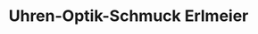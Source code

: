 ---
title: "Uhren-Optik-Schmuck Erlmeier"
url: /bodenwoehr/uhren-optik-schmuck-erlmeier/
shop: Optiker
---